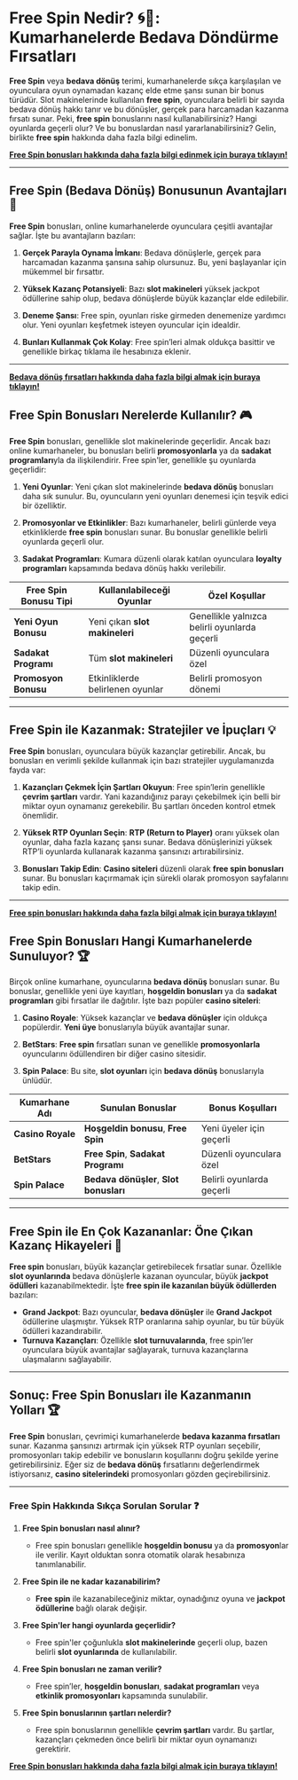 # Free Spin Nedir? 🌀🎰: Kumarhanelerde Bedava Döndürme Fırsatları

**Free Spin** veya **bedava dönüş** terimi, kumarhanelerde sıkça karşılaşılan ve oyunculara oyun oynamadan kazanç elde etme şansı sunan bir bonus türüdür. Slot makinelerinde kullanılan **free spin**, oyunculara belirli bir sayıda bedava dönüş hakkı tanır ve bu dönüşler, gerçek para harcamadan kazanma fırsatı sunar. Peki, **free spin** bonuslarını nasıl kullanabilirsiniz? Hangi oyunlarda geçerli olur? Ve bu bonuslardan nasıl yararlanabilirsiniz? Gelin, birlikte **free spin** hakkında daha fazla bilgi edinelim.

[**Free Spin bonusları hakkında daha fazla bilgi edinmek için buraya tıklayın!**](https://casinotr.link/gWCRZ4)

---

## Free Spin (Bedava Dönüş) Bonusunun Avantajları 🤑

**Free Spin** bonusları, online kumarhanelerde oyunculara çeşitli avantajlar sağlar. İşte bu avantajların bazıları:

1. **Gerçek Parayla Oynama İmkanı**: Bedava dönüşlerle, gerçek para harcamadan kazanma şansına sahip olursunuz. Bu, yeni başlayanlar için mükemmel bir fırsattır.
   
2. **Yüksek Kazanç Potansiyeli**: Bazı **slot makineleri** yüksek jackpot ödüllerine sahip olup, bedava dönüşlerde büyük kazançlar elde edilebilir.

3. **Deneme Şansı**: Free spin, oyunları riske girmeden denemenize yardımcı olur. Yeni oyunları keşfetmek isteyen oyuncular için idealdir.

4. **Bunları Kullanmak Çok Kolay**: Free spin’leri almak oldukça basittir ve genellikle birkaç tıklama ile hesabınıza eklenir.

---

[**Bedava dönüş fırsatları hakkında daha fazla bilgi almak için buraya tıklayın!**](https://casinotr.link/gWCRZ4)

## Free Spin Bonusları Nerelerde Kullanılır? 🎮

**Free Spin** bonusları, genellikle slot makinelerinde geçerlidir. Ancak bazı online kumarhaneler, bu bonusları belirli **promosyonlarla** ya da **sadakat programları**yla da ilişkilendirir. Free spin'ler, genellikle şu oyunlarda geçerlidir:

1. **Yeni Oyunlar**: Yeni çıkan slot makinelerinde **bedava dönüş** bonusları daha sık sunulur. Bu, oyuncuların yeni oyunları denemesi için teşvik edici bir özelliktir.

2. **Promosyonlar ve Etkinlikler**: Bazı kumarhaneler, belirli günlerde veya etkinliklerde **free spin** bonusları sunar. Bu bonuslar genellikle belirli oyunlarda geçerli olur.

3. **Sadakat Programları**: Kumara düzenli olarak katılan oyunculara **loyalty programları** kapsamında bedava dönüş hakkı verilebilir.

| Free Spin Bonusu Tipi | Kullanılabileceği Oyunlar         | Özel Koşullar           |
|-----------------------|----------------------------------|-------------------------|
| **Yeni Oyun Bonusu**   | Yeni çıkan **slot makineleri**   | Genellikle yalnızca belirli oyunlarda geçerli |
| **Sadakat Programı**   | Tüm **slot makineleri**          | Düzenli oyunculara özel |
| **Promosyon Bonusu**    | Etkinliklerde belirlenen oyunlar | Belirli promosyon dönemi |

---

## Free Spin ile Kazanmak: Stratejiler ve İpuçları 💡

**Free Spin** bonusları, oyunculara büyük kazançlar getirebilir. Ancak, bu bonusları en verimli şekilde kullanmak için bazı stratejiler uygulamanızda fayda var:

1. **Kazançları Çekmek İçin Şartları Okuyun**: Free spin’lerin genellikle **çevrim şartları** vardır. Yani kazandığınız parayı çekebilmek için belli bir miktar oyun oynamanız gerekebilir. Bu şartları önceden kontrol etmek önemlidir.

2. **Yüksek RTP Oyunları Seçin**: **RTP (Return to Player)** oranı yüksek olan oyunlar, daha fazla kazanç şansı sunar. Bedava dönüşlerinizi yüksek RTP’li oyunlarda kullanarak kazanma şansınızı artırabilirsiniz.

3. **Bonusları Takip Edin**: **Casino siteleri** düzenli olarak **free spin bonusları** sunar. Bu bonusları kaçırmamak için sürekli olarak promosyon sayfalarını takip edin.

---

[**Free spin bonusları hakkında daha fazla bilgi almak için buraya tıklayın!**](https://casinotr.link/gWCRZ4)

## Free Spin Bonusları Hangi Kumarhanelerde Sunuluyor? 🏆

Birçok online kumarhane, oyuncularına **bedava dönüş** bonusları sunar. Bu bonuslar, genellikle yeni üye kayıtları, **hoşgeldin bonusları** ya da **sadakat programları** gibi fırsatlar ile dağıtılır. İşte bazı popüler **casino siteleri**:

1. **Casino Royale**: Yüksek kazançlar ve **bedava dönüşler** için oldukça popülerdir. **Yeni üye** bonuslarıyla büyük avantajlar sunar.

2. **BetStars**: **Free spin** fırsatları sunan ve genellikle **promosyonlarla** oyuncularını ödüllendiren bir diğer casino sitesidir.

3. **Spin Palace**: Bu site, **slot oyunları** için **bedava dönüş** bonuslarıyla ünlüdür.

| Kumarhane Adı    | Sunulan Bonuslar       | Bonus Koşulları        |
|------------------|------------------------|------------------------|
| **Casino Royale** | **Hoşgeldin bonusu**, **Free Spin** | Yeni üyeler için geçerli |
| **BetStars**      | **Free Spin**, **Sadakat Programı** | Düzenli oyunculara özel |
| **Spin Palace**   | **Bedava dönüşler**, **Slot bonusları** | Belirli oyunlarda geçerli |

---

## Free Spin ile En Çok Kazananlar: Öne Çıkan Kazanç Hikayeleri 🏅

**Free spin** bonusları, büyük kazançlar getirebilecek fırsatlar sunar. Özellikle **slot oyunlarında** bedava dönüşlerle kazanan oyuncular, büyük **jackpot ödülleri** kazanabilmektedir. İşte **free spin ile kazanılan büyük ödüllerden** bazıları:

- **Grand Jackpot**: Bazı oyuncular, **bedava dönüşler** ile **Grand Jackpot** ödüllerine ulaşmıştır. Yüksek RTP oranlarına sahip oyunlar, bu tür büyük ödülleri kazandırabilir.
- **Turnuva Kazançları**: Özellikle **slot turnuvalarında**, free spin’ler oyunculara büyük avantajlar sağlayarak, turnuva kazançlarına ulaşmalarını sağlayabilir.

---

## Sonuç: Free Spin Bonusları ile Kazanmanın Yolları 🏆

**Free Spin** bonusları, çevrimiçi kumarhanelerde **bedava kazanma fırsatları** sunar. Kazanma şansınızı artırmak için yüksek RTP oyunları seçebilir, promosyonları takip edebilir ve bonusların koşullarını doğru şekilde yerine getirebilirsiniz. Eğer siz de **bedava dönüş** fırsatlarını değerlendirmek istiyorsanız, **casino sitelerindeki** promosyonları gözden geçirebilirsiniz.

---

### **Free Spin Hakkında Sıkça Sorulan Sorular** ❓

1. **Free Spin bonusları nasıl alınır?**
   - Free spin bonusları genellikle **hoşgeldin bonusu** ya da **promosyon**lar ile verilir. Kayıt olduktan sonra otomatik olarak hesabınıza tanımlanabilir.

2. **Free Spin ile ne kadar kazanabilirim?**
   - **Free spin** ile kazanabileceğiniz miktar, oynadığınız oyuna ve **jackpot ödüllerine** bağlı olarak değişir.

3. **Free Spin'ler hangi oyunlarda geçerlidir?**
   - Free spin'ler çoğunlukla **slot makinelerinde** geçerli olup, bazen belirli **slot oyunlarında** de kullanılabilir.

4. **Free Spin bonusları ne zaman verilir?**
   - Free spin’ler, **hoşgeldin bonusları**, **sadakat programları** veya **etkinlik promosyonları** kapsamında sunulabilir.

5. **Free Spin bonuslarının şartları nelerdir?**
   - Free spin bonuslarının genellikle **çevrim şartları** vardır. Bu şartlar, kazançları çekmeden önce belirli bir miktar oyun oynamanızı gerektirir.

[**Free Spin bonusları hakkında daha fazla bilgi almak için buraya tıklayın!**](https://casinotr.link/gWCRZ4)
